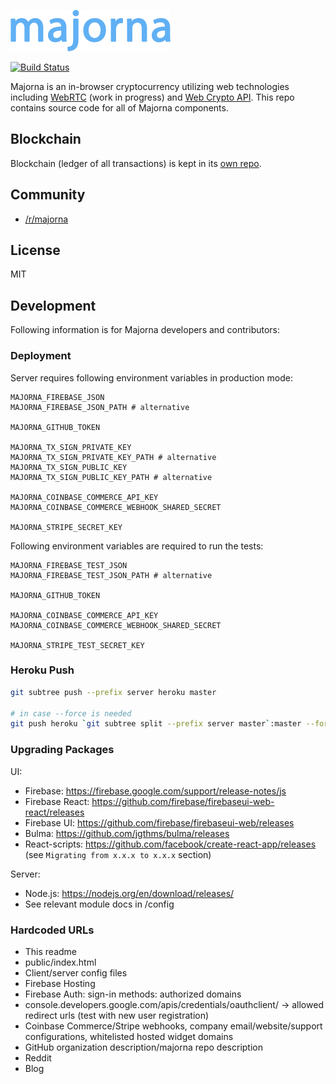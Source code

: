 <a href="https://getmajorna.com"><img src="/ui/src/res/majorna.png" width="256"></a>

[![Build Status](https://travis-ci.org/majorna/majorna.svg?branch=master)](https://travis-ci.org/majorna/majorna)

Majorna is an in-browser cryptocurrency utilizing web technologies including [WebRTC](https://en.wikipedia.org/wiki/WebRTC) (work in progress) and [Web Crypto API](https://en.wikipedia.org/wiki/Web_cryptography_API).
This repo contains source code for all of Majorna components.

## Blockchain
Blockchain (ledger of all transactions) is kept in its [own repo](https://github.com/majorna/blockchain).

## Community
* [/r/majorna](https://www.reddit.com/r/majorna/)

## License
MIT

## Development
Following information is for Majorna developers and contributors:

### Deployment
Server requires following environment variables in production mode:

```
MAJORNA_FIREBASE_JSON
MAJORNA_FIREBASE_JSON_PATH # alternative

MAJORNA_GITHUB_TOKEN

MAJORNA_TX_SIGN_PRIVATE_KEY
MAJORNA_TX_SIGN_PRIVATE_KEY_PATH # alternative
MAJORNA_TX_SIGN_PUBLIC_KEY
MAJORNA_TX_SIGN_PUBLIC_KEY_PATH # alternative

MAJORNA_COINBASE_COMMERCE_API_KEY
MAJORNA_COINBASE_COMMERCE_WEBHOOK_SHARED_SECRET

MAJORNA_STRIPE_SECRET_KEY
```

Following environment variables are required to run the tests:

```
MAJORNA_FIREBASE_TEST_JSON
MAJORNA_FIREBASE_TEST_JSON_PATH # alternative

MAJORNA_GITHUB_TOKEN

MAJORNA_COINBASE_COMMERCE_API_KEY
MAJORNA_COINBASE_COMMERCE_WEBHOOK_SHARED_SECRET

MAJORNA_STRIPE_TEST_SECRET_KEY
```

### Heroku Push
```bash
git subtree push --prefix server heroku master

# in case --force is needed
git push heroku `git subtree split --prefix server master`:master --force
```

### Upgrading Packages
UI:
* Firebase: https://firebase.google.com/support/release-notes/js
* Firebase React: https://github.com/firebase/firebaseui-web-react/releases
* Firebase UI: https://github.com/firebase/firebaseui-web/releases
* Bulma: https://github.com/jgthms/bulma/releases
* React-scripts: https://github.com/facebook/create-react-app/releases (see `Migrating from x.x.x to x.x.x` section)

Server:
* Node.js: https://nodejs.org/en/download/releases/
* See relevant module docs in /config

### Hardcoded URLs
* This readme
* public/index.html
* Client/server config files
* Firebase Hosting
* Firebase Auth: sign-in methods: authorized domains
* console.developers.google.com/apis/credentials/oauthclient/ -> allowed redirect urls (test with new user registration)
* Coinbase Commerce/Stripe webhooks, company email/website/support configurations, whitelisted hosted widget domains
* GitHub organization description/majorna repo description
* Reddit
* Blog
